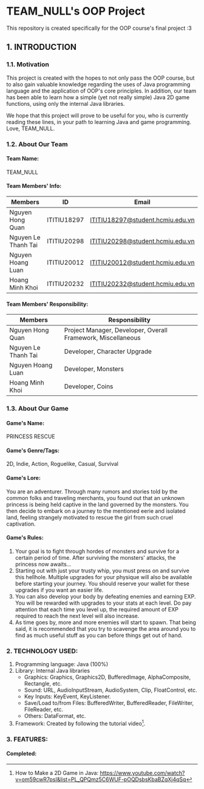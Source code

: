 # TEAM_NULL's OOP Project

This repository is created specifically for the OOP course's final project :3

## 1. INTRODUCTION

### 1.1. Motivation

This project is created with the hopes to not only pass the OOP course, but to also gain valuable knowledge regarding the uses of Java programming language and the application of OOP's core principles. In addition, our team has been able to learn how a simple (yet not really simple) Java 2D game functions, using only the internal Java libraries.

We hope that this project will prove to be useful for you, who is currently reading these lines, in your path to learning Java and game programming. Love, TEAM_NULL.

### 1.2. About Our Team

#### Team Name:

TEAM_NULL

#### Team Members' Info:

| Members             |     ID      | Email                            |
| ------------------- | :---------: | -------------------------------- |
| Nguyen Hong Quan    | ITITIU18297 | ITITIU18297@student.hcmiu.edu.vn |
| Nguyen Le Thanh Tai | ITITIU20298 | ITITIU20298@student.hcmiu.edu.vn |
| Nguyen Hoang Luan   | ITITIU20012 | ITITIU20012@student.hcmiu.edu.vn |
| Hoang Minh Khoi     | ITITIU20232 | ITITIU20232@student.hcmiu.edu.vn |

#### Team Members' Responsibility:

| Members             | Responsibility                                               |
| ------------------- | ------------------------------------------------------------ |
| Nguyen Hong Quan    | Project Manager, Developer, Overall Framework, Miscellaneous |
| Nguyen Le Thanh Tai | Developer, Character Upgrade                                 |
| Nguyen Hoang Luan   | Developer, Monsters                                          |
| Hoang Minh Khoi     | Developer, Coins                                             |

### 1.3. About Our Game

#### Game's Name:

PRINCESS RESCUE

#### Game's Genre/Tags:

2D, Indie, Action, Roguelike, Casual, Survival

#### Game's Lore:

You are an adventurer. Through many rumors and stories told by the common folks and traveling merchants, you found out that an unknown princess is being held captive in the land governed by the monsters. You then decide to embark on a journey to the mentioned eerie and isolated land, feeling strangely motivated to rescue the girl from such cruel captivation.

#### Game's Rules:

1. Your goal is to fight through hordes of monsters and survive for a certain period of time. After surviving the monsters' attacks, the princess now awaits...
2. Starting out with just your trusty whip, you must press on and survive this hellhole. Multiple upgrades for your physique will also be available before starting your journey. You should reserve your wallet for these upgrades if you want an easier life.
3. You can also develop your body by defeating enemies and earning EXP. You will be rewarded with upgrades to your stats at each level. Do pay attention that each time you level up, the required amount of EXP required to reach the next level will also increase.
4. As time goes by, more and more enemies will start to spawn. That being said, it is recommended that you try to scavenge the area around you to find as much useful stuff as you can before things get out of hand.

### 2. TECHNOLOGY USED:

1. Programming language: Java (100%)
2. Library: Internal Java libraries
   - Graphics: Graphics, Graphics2D, BufferedImage, AlphaComposite, Rectangle, etc.
   - Sound: URL, AudioInputStream, AudioSystem, Clip, FloatControl, etc.
   - Key Inputs: KeyEvent, KeyListener.
   - Save/Load to/from Files: BufferedWriter, BufferedReader, FileWriter, FileReader, etc.
   - Others: DataFormat, etc.
3. Framework: Created by following the tutorial video[^link].
   [^link]: How to Make a 2D Game in Java: https://www.youtube.com/watch?v=om59cwR7psI&list=PL_QPQmz5C6WUF-pOQDsbsKbaBZqXj4qSq

### 3. FEATURES:

#### Completed:
